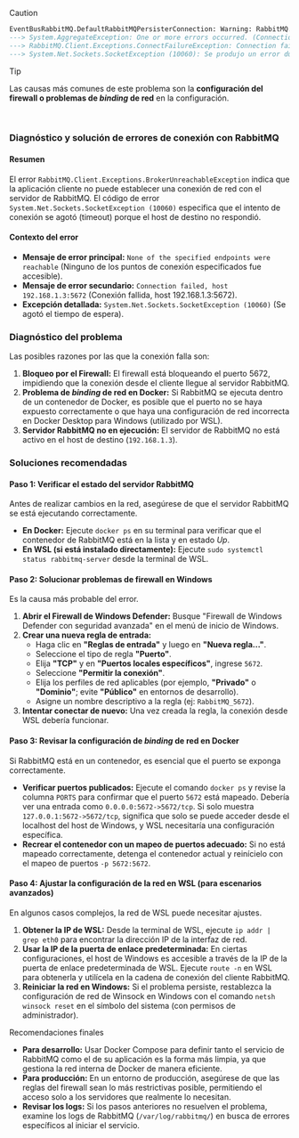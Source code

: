 > [!CAUTION]
> ```sql
> EventBusRabbitMQ.DefaultRabbitMQPersisterConnection: Warning: RabbitMQ.Client.Exceptions.BrokerUnreachableException: None of the specified endpoints were reachable
> ---> System.AggregateException: One or more errors occurred. (Connection failed, host 192.168.1.3:5672)
> ---> RabbitMQ.Client.Exceptions.ConnectFailureException: Connection failed, host 192.168.1.3:5672
> ---> System.Net.Sockets.SocketException (10060): Se produjo un error durante el intento de conexión ya que la parte conectada no respondió adecuadamente tras un periodo de tiempo, o bien se produjo un error en la conexión establecida ya que el host conectado no ha podido responder.
> ```

> [!TIP]
> Las causas más comunes de este problema son la **configuración del firewall o problemas de _binding_ de red** en la configuración.

<br/>

### Diagnóstico y solución de errores de conexión con RabbitMQ

#### Resumen

El error `RabbitMQ.Client.Exceptions.BrokerUnreachableException` indica que la aplicación cliente no puede establecer una conexión de red con el servidor de RabbitMQ. El código de error `System.Net.Sockets.SocketException (10060)` especifica que el intento de conexión se agotó (timeout) porque el host de destino no respondió. 

#### Contexto del error

*   **Mensaje de error principal:** `None of the specified endpoints were reachable` (Ninguno de los puntos de conexión especificados fue accesible).
*   **Mensaje de error secundario:** `Connection failed, host 192.168.1.3:5672` (Conexión fallida, host 192.168.1.3:5672).
*   **Excepción detallada:** `System.Net.Sockets.SocketException (10060)` (Se agotó el tiempo de espera).

### Diagnóstico del problema

Las posibles razones por las que la conexión falla son:

1.  **Bloqueo por el Firewall:** El firewall está bloqueando el puerto 5672, impidiendo que la conexión desde el cliente llegue al servidor RabbitMQ.
2.  **Problema de _binding_ de red en Docker:** Si RabbitMQ se ejecuta dentro de un contenedor de Docker, es posible que el puerto no se haya expuesto correctamente o que haya una configuración de red incorrecta en Docker Desktop para Windows (utilizado por WSL).
3.  **Servidor RabbitMQ no en ejecución:** El servidor de RabbitMQ no está activo en el host de destino (`192.168.1.3`).

### Soluciones recomendadas

#### Paso 1: Verificar el estado del servidor RabbitMQ

Antes de realizar cambios en la red, asegúrese de que el servidor RabbitMQ se está ejecutando correctamente.

*   **En Docker:** Ejecute `docker ps` en su terminal para verificar que el contenedor de RabbitMQ está en la lista y en estado _Up_.
*   **En WSL (si está instalado directamente):** Ejecute `sudo systemctl status rabbitmq-server` desde la terminal de WSL.

#### Paso 2: Solucionar problemas de firewall en Windows

Es la causa más probable del error.

1.  **Abrir el Firewall de Windows Defender:** Busque "Firewall de Windows Defender con seguridad avanzada" en el menú de inicio de Windows.
2.  **Crear una nueva regla de entrada:**
    *   Haga clic en **"Reglas de entrada"** y luego en **"Nueva regla..."**.
    *   Seleccione el tipo de regla **"Puerto"**.
    *   Elija **"TCP"** y en **"Puertos locales específicos"**, ingrese `5672`.
    *   Seleccione **"Permitir la conexión"**.
    *   Elija los perfiles de red aplicables (por ejemplo, **"Privado"** o **"Dominio"**; evite **"Público"** en entornos de desarrollo).
    *   Asigne un nombre descriptivo a la regla (ej: `RabbitMQ_5672`).
3.  **Intentar conectar de nuevo:** Una vez creada la regla, la conexión desde WSL debería funcionar.

#### Paso 3: Revisar la configuración de _binding_ de red en Docker

Si RabbitMQ está en un contenedor, es esencial que el puerto se exponga correctamente.

*   **Verificar puertos publicados:** Ejecute el comando `docker ps` y revise la columna `PORTS` para confirmar que el puerto `5672` está mapeado. Debería ver una entrada como `0.0.0.0:5672->5672/tcp`. Si solo muestra `127.0.0.1:5672->5672/tcp`, significa que solo se puede acceder desde el localhost del host de Windows, y WSL necesitaría una configuración específica.
*   **Recrear el contenedor con un mapeo de puertos adecuado:** Si no está mapeado correctamente, detenga el contenedor actual y reinícielo con el mapeo de puertos `-p 5672:5672`.

#### Paso 4: Ajustar la configuración de la red en WSL (para escenarios avanzados)

En algunos casos complejos, la red de WSL puede necesitar ajustes.

1.  **Obtener la IP de WSL:** Desde la terminal de WSL, ejecute `ip addr | grep eth0` para encontrar la dirección IP de la interfaz de red.
2.  **Usar la IP de la puerta de enlace predeterminada:** En ciertas configuraciones, el host de Windows es accesible a través de la IP de la puerta de enlace predeterminada de WSL. Ejecute `route -n` en WSL para obtenerla y utilícela en la cadena de conexión del cliente RabbitMQ.
3.  **Reiniciar la red en Windows:** Si el problema persiste, restablezca la configuración de red de Winsock en Windows con el comando `netsh winsock reset` en el símbolo del sistema (con permisos de administrador).

Recomendaciones finales

*   **Para desarrollo:** Usar Docker Compose para definir tanto el servicio de RabbitMQ como el de su aplicación es la forma más limpia, ya que gestiona la red interna de Docker de manera eficiente.
*   **Para producción:** En un entorno de producción, asegúrese de que las reglas del firewall sean lo más restrictivas posible, permitiendo el acceso solo a los servidores que realmente lo necesitan.
*   **Revisar los logs:** Si los pasos anteriores no resuelven el problema, examine los logs de RabbitMQ (`/var/log/rabbitmq/`) en busca de errores específicos al iniciar el servicio.

